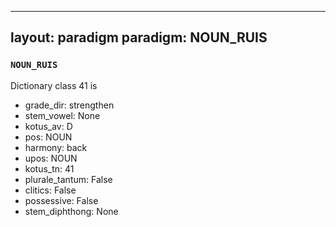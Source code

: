 
---
layout: paradigm
paradigm: NOUN_RUIS
---
### ` NOUN_RUIS `

Dictionary class 41 is
* grade_dir: strengthen
* stem_vowel: None
* kotus_av: D
* pos: NOUN
* harmony: back
* upos: NOUN
* kotus_tn: 41
* plurale_tantum: False
* clitics: False
* possessive: False
* stem_diphthong: None
